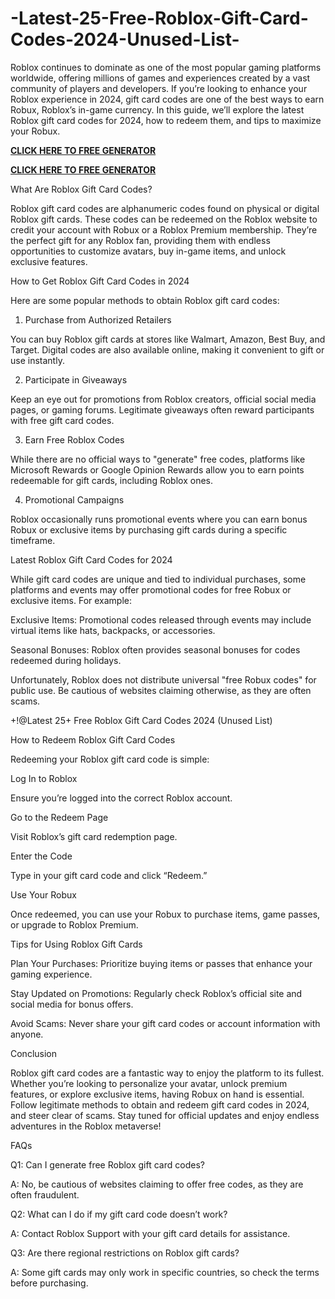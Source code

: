 # -Latest-25-Free-Roblox-Gift-Card-Codes-2024-Unused-List-
Roblox continues to dominate as one of the most popular gaming platforms worldwide, offering millions of games and experiences created by a vast community of players and developers. If you’re looking to enhance your Roblox experience in 2024, gift card codes are one of the best ways to earn Robux, Roblox’s in-game currency. In this guide, we’ll explore the latest Roblox gift card codes for 2024, how to redeem them, and tips to maximize your Robux.



**[CLICK HERE TO FREE GENERATOR](https://xnproo.com/giftcards/)**

**[CLICK HERE TO FREE GENERATOR](https://xnproo.com/giftcards/)**


What Are Roblox Gift Card Codes?

Roblox gift card codes are alphanumeric codes found on physical or digital Roblox gift cards. These codes can be redeemed on the Roblox website to credit your account with Robux or a Roblox Premium membership. They’re the perfect gift for any Roblox fan, providing them with endless opportunities to customize avatars, buy in-game items, and unlock exclusive features.



How to Get Roblox Gift Card Codes in 2024

Here are some popular methods to obtain Roblox gift card codes:



1. Purchase from Authorized Retailers

You can buy Roblox gift cards at stores like Walmart, Amazon, Best Buy, and Target. Digital codes are also available online, making it convenient to gift or use instantly.



2. Participate in Giveaways

Keep an eye out for promotions from Roblox creators, official social media pages, or gaming forums. Legitimate giveaways often reward participants with free gift card codes.



3. Earn Free Roblox Codes

While there are no official ways to "generate" free codes, platforms like Microsoft Rewards or Google Opinion Rewards allow you to earn points redeemable for gift cards, including Roblox ones.



4. Promotional Campaigns

Roblox occasionally runs promotional events where you can earn bonus Robux or exclusive items by purchasing gift cards during a specific timeframe.



Latest Roblox Gift Card Codes for 2024

While gift card codes are unique and tied to individual purchases, some platforms and events may offer promotional codes for free Robux or exclusive items. For example:



Exclusive Items: Promotional codes released through events may include virtual items like hats, backpacks, or accessories.

Seasonal Bonuses: Roblox often provides seasonal bonuses for codes redeemed during holidays.

Unfortunately, Roblox does not distribute universal "free Robux codes" for public use. Be cautious of websites claiming otherwise, as they are often scams.



+!@Latest 25+ Free Roblox Gift Card Codes 2024 (Unused List)



How to Redeem Roblox Gift Card Codes

Redeeming your Roblox gift card code is simple:



Log In to Roblox

Ensure you’re logged into the correct Roblox account.

Go to the Redeem Page

Visit Roblox’s gift card redemption page.

Enter the Code

Type in your gift card code and click “Redeem.”

Use Your Robux

Once redeemed, you can use your Robux to purchase items, game passes, or upgrade to Roblox Premium.

Tips for Using Roblox Gift Cards

Plan Your Purchases: Prioritize buying items or passes that enhance your gaming experience.

Stay Updated on Promotions: Regularly check Roblox’s official site and social media for bonus offers.

Avoid Scams: Never share your gift card codes or account information with anyone.

Conclusion

Roblox gift card codes are a fantastic way to enjoy the platform to its fullest. Whether you’re looking to personalize your avatar, unlock premium features, or explore exclusive items, having Robux on hand is essential. Follow legitimate methods to obtain and redeem gift card codes in 2024, and steer clear of scams. Stay tuned for official updates and enjoy endless adventures in the Roblox metaverse!



FAQs

Q1: Can I generate free Roblox gift card codes?

A: No, be cautious of websites claiming to offer free codes, as they are often fraudulent.



Q2: What can I do if my gift card code doesn’t work?

A: Contact Roblox Support with your gift card details for assistance.



Q3: Are there regional restrictions on Roblox gift cards?

A: Some gift cards may only work in specific countries, so check the terms before purchasing.

